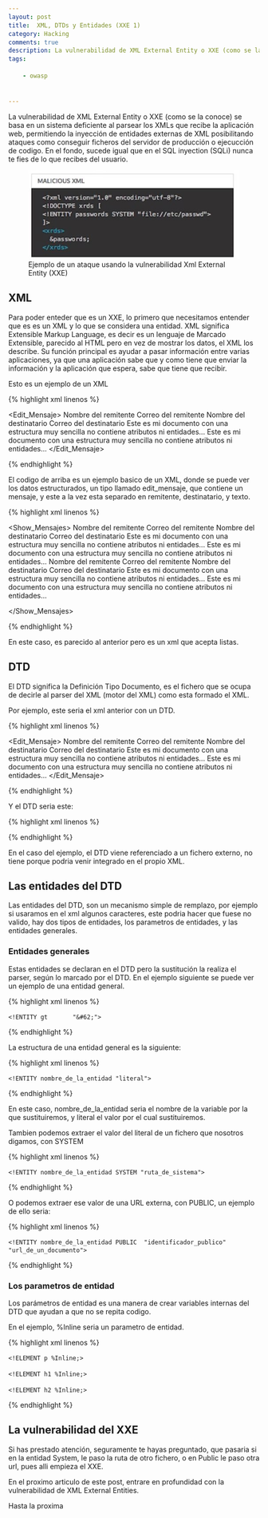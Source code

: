 ```yaml
---
layout: post
title:  XML, DTDs y Entidades (XXE 1)
category: Hacking
comments: true
description: La vulnerabilidad de XML External Entity o XXE (como se la conoce) se basa en un sistema deficiente al parsear los XMLs que recibe la aplicación web, permitiendo la inyección de entidades externas de XML posibilitando ataques como conseguir ficheros del servidor de producción o ejecucción de codigo. En el fondo, sucede igual que en el SQL inyection (SQLi) nunca te fies de lo que recibes del usuario.
tags:   

    - owasp
    

---
```


La vulnerabilidad de XML External Entity o XXE (como se la conoce) se basa en un sistema deficiente al parsear los XMLs que recibe la aplicación web, permitiendo la inyección de entidades externas de XML posibilitando ataques como conseguir ficheros del servidor de producción o ejecucción de codigo. En el fondo, sucede igual que en el SQL inyection (SQLi) nunca te fies de lo que recibes del usuario.

<figure>
<img alt="Ejemplo de un ataque usando la vulnerabilidad Xml External Entity (XXE)" class="img img-responsive" src="/resources/images/xxe_ejemplo_xml_external_entitity.jpg"/>
<figcaption>
Ejemplo de un ataque usando la vulnerabilidad Xml External Entity (XXE)
</figcaption>
</figure>

## XML

Para poder enteder que es un XXE, lo primero que necesitamos entender que es es un XML y lo que se considera una entidad. XML significa Extensible Markup Language, es decir es un lenguaje de Marcado Extensible, parecido al HTML pero en vez de mostrar los datos, el XML los describe. Su función principal es ayudar a pasar información entre varias aplicaciones, ya que una aplicación sabe que y como tiene que enviar la información y la aplicación que espera, sabe que tiene que recibir.

Esto es un ejemplo de un XML

{% highlight xml linenos %}

<?xml version="1.0" encoding="UTF-8" ?>
<Edit_Mensaje>
     <Mensaje>
          <Remitente>
               <Nombre>Nombre del remitente</Nombre>
               <Mail> Correo del remitente </Mail>
          </Remitente>
          <Destinatario>
               <Nombre>Nombre del destinatario</Nombre>
               <Mail>Correo del destinatario</Mail>
          </Destinatario>
          <Texto>
               <Asunto>
                    Este es mi documento con una estructura muy sencilla 
                    no contiene atributos ni entidades...
               </Asunto>
               <Parrafo>
                    Este es mi documento con una estructura muy sencilla 
                    no contiene atributos ni entidades...
               </Parrafo>
          </Texto>
     </Mensaje>
</Edit_Mensaje>

{% endhighlight %}

El codigo de arriba es un ejemplo basico de un XML, donde se puede ver los datos estructurados, un tipo llamado edit_mensaje, que contiene un mensaje, y este a la vez esta separado en remitente, destinatario, y texto.

{% highlight xml linenos %}

<?xml version="1.0" encoding="UTF-8" ?>
<Show_Mensajes>
     <Mensaje>
          <Remitente>
               <Nombre>Nombre del remitente</Nombre>
               <Mail> Correo del remitente </Mail>
          </Remitente>
          <Destinatario>
               <Nombre>Nombre del destinatario</Nombre>
               <Mail>Correo del destinatario</Mail>
          </Destinatario>
          <Texto>
               <Asunto>
                    Este es mi documento con una estructura muy sencilla 
                    no contiene atributos ni entidades...
               </Asunto>
               <Parrafo>
                    Este es mi documento con una estructura muy sencilla 
                    no contiene atributos ni entidades...
               </Parrafo>
          </Texto>
     </Mensaje>
     <Mensaje>
          <Remitente>
               <Nombre>Nombre del remitente</Nombre>
               <Mail> Correo del remitente </Mail>
          </Remitente>
          <Destinatario>
               <Nombre>Nombre del destinatario</Nombre>
               <Mail>Correo del destinatario</Mail>
          </Destinatario>
          <Texto>
               <Asunto>
                    Este es mi documento con una estructura muy sencilla 
                    no contiene atributos ni entidades...
               </Asunto>
               <Parrafo>
                    Este es mi documento con una estructura muy sencilla 
                    no contiene atributos ni entidades...
               </Parrafo>
          </Texto>
     </Mensaje>

</Show_Mensajes>

{% endhighlight %}

En este caso, es parecido al anterior pero es un xml que acepta listas.

## DTD


El DTD significa la Definición Tipo Documento, es el fichero que se ocupa de decirle al parser del XML (motor del XML) como esta formado el XML.

Por ejemplo, este seria el xml anterior con un DTD.

{% highlight xml linenos %}

<?xml version="1.0" encoding="UTF-8" ?>
<!DOCTYPE Edit_Mensaje SYSTEM "Edit_Mensaje.dtd">
<Edit_Mensaje>
     <Mensaje>
          <Remitente>
               <Nombre>Nombre del remitente</Nombre>
               <Mail> Correo del remitente </Mail>
          </Remitente>
          <Destinatario>
               <Nombre>Nombre del destinatario</Nombre>
               <Mail>Correo del destinatario</Mail>
          </Destinatario>
          <Texto>
               <Asunto>
                    Este es mi documento con una estructura muy sencilla 
                    no contiene atributos ni entidades...
               </Asunto>
               <Parrafo>
                    Este es mi documento con una estructura muy sencilla 
                    no contiene atributos ni entidades...
               </Parrafo>
          </Texto>
     </Mensaje>
</Edit_Mensaje>

{% endhighlight %}

Y el DTD seria este:

{% highlight xml linenos %}

<?xml version="1.0" encoding="ISO-8859-1" ?>
<!-- Este es el DTD de Edit_Mensaje -->

<!ELEMENT Mensaje (Remitente, Destinatario, Texto)*>
<!ELEMENT Remitente (Nombre, Mail)>
<!ELEMENT Nombre (#PCDATA)>
<!ELEMENT Mail (#PCDATA)>
<!ELEMENT Destinatario (Nombre, Mail)>
<!ELEMENT Nombre (#PCDATA)>
<!ELEMENT Mail (#PCDATA)>
<!ELEMENT Texto (Asunto, Parrafo)>
<!ELEMENT Asunto (#PCDATA)>
<!ELEMENT Parrafo (#PCDATA)>

{% endhighlight %}

En el caso del ejemplo, el DTD viene referenciado a un fichero externo, no tiene porque podria venir integrado en el propio XML.

## Las entidades del DTD

Las entidades del DTD, son un mecanismo simple de remplazo, por ejemplo si usaramos en el xml algunos caracteres, este podria hacer que fuese no valido, hay dos tipos de entidades, los parametros de entidades, y las entidades generales.

### Entidades generales

Estas entidades se declaran en el DTD pero la sustitución la realiza el parser, según lo marcado por el DTD. En el ejemplo siguiente se puede ver un ejemplo de una entidad general.

{% highlight xml linenos %}

    <!ENTITY gt       "&#62;"> 

{% endhighlight %}

La estructura de una entidad general es la siguiente:

{% highlight xml linenos %}

    <!ENTITY nombre_de_la_entidad "literal">

{% endhighlight %}

En este caso, nombre_de_la_entidad seria el nombre de la variable por la que sustituiremos, y literal el valor por el cual sustituiremos.

Tambien podemos extraer el valor del literal de un fichero que nosotros digamos, con SYSTEM

{% highlight xml linenos %}

    <!ENTITY nombre_de_la_entidad SYSTEM "ruta_de_sistema">

{% endhighlight %}


O podemos extraer ese valor de una URL externa, con PUBLIC, un ejemplo de ello seria:

{% highlight xml linenos %}

    <!ENTITY nombre_de_la_entidad PUBLIC  "identificador_publico" "url_de_un_documento">

{% endhighlight %}

### Los parametros de entidad

Los parámetros de entidad es una manera de crear variables internas del DTD que ayudan a que no se repita codigo.

En el ejemplo, %Inline seria un parametro de entidad.

{% highlight xml linenos %}

 <!ENTITY % Inline "(#PCDATA | a | br | span | bdo | map | object | 
                        img | tt | i | b | big | small | em | strong | dfn | 
                        code | q | samp | kbd | var | cite | abbr | acronym | 
                        sub | sup | input | select | textarea | label | 
                        button | ins | del | script)*">        
            
    <!ELEMENT p %Inline;>
    
    <!ELEMENT h1 %Inline;>
    
    <!ELEMENT h2 %Inline;>

{% endhighlight %}


## La vulnerabilidad del XXE

Si has prestado atención, seguramente te hayas preguntado, que pasaria si en la entidad System, le paso la ruta de otro fichero, o en Public le paso otra url, pues alli empieza el XXE. 

En el proximo articulo de este post, entrare en profundidad con la vulnerabilidad de XML External Entities.

Hasta la proxima